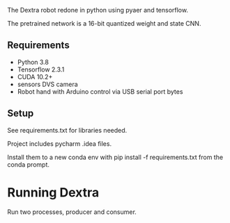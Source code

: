 The Dextra robot redone in python using pyaer and tensorflow.

The pretrained network is a 16-bit quantized weight and state CNN.

## Requirements

 * Python 3.8
 * Tensorflow 2.3.1
 * CUDA 10.2+
 * sensors DVS camera
 * Robot hand with Arduino control via USB serial port bytes

## Setup
See requirements.txt for libraries needed. 

Project includes pycharm .idea files.

Install them to a new conda env with pip install -f requirements.txt from the conda prompt.

# Running Dextra

Run two processes, producer and consumer.



